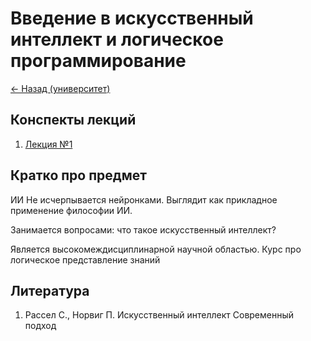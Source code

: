 # Введение в искусственный интеллект и логическое программирование

[<- Назад (университет)](https://github.com/boorlakov/zettelkasten/blob/main/university/README.md)

## Конспекты лекций

1. [Лекция №1](https://github.com/boorlakov/zettelkasten/blob/main/university/ai-prolog/first_lecture.md)

## Кратко про предмет

ИИ Не исчерпывается нейронками. Выглядит как прикладное применение философии ИИ.

Занимается вопросами: что такое искусственный интеллект?

Является высокомеждисциплинарной научной областью. Курс про логическое представление знаний

## Литература

1. Рассел С., Норвиг П. Искусственный интеллект Современный подход
